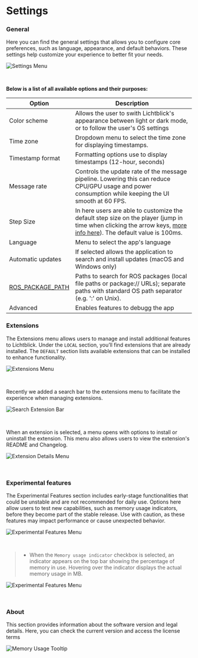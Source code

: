 # Settings

### General

Here you can find the general settings that allows you to configure core preferences, such as language, appearance, and default behaviors. These settings help customize your experience to better fit your needs.

![Settings Menu](images/settings-menu.png)

<br>

**Below is a list of all available options and their purposes:**

| Option | Description |
|--------|-------------|
| Color scheme | Allows the user to swith Lichtblick's appearance between light or dark mode, or to follow the user's OS settings |
| Time zone | Dropdown menu to select the time zone for displaying timestamps. |
| Timestamp format | Formatting options use to display timestamps (12-hour, seconds) |
| Message rate | Controls the update rate of the message pipeline. Lowering this can reduce CPU/GPU usage and power consumption while keeping the UI smooth at 60 FPS. |
| Step Size | In here users are able to customize the default step size on the player (jump in time when clicking the arrow keys, [more info here](./visualization/shortcuts.md)). The default value is 100ms. |
| Language | Menu to select the app's language |
| Automatic updates | If selected allows the application to search and install updates (macOS and Windows only) |
| [ROS_PACKAGE_PATH](https://wiki.ros.org/ROS/EnvironmentVariables#ROS_PACKAGE_PATH) | Paths to search for ROS packages (local file paths or package:// URLs); separate paths with standard OS path separator (e.g. ':' on Unix).  |
| Advanced | Enables features to debugg the app |

### Extensions

The Extensions menu allows users to manage and install additional features to Lichtblick. Under the `LOCAL` section, you’ll find extensions that are already installed. The `DEFAULT` section lists available extensions that can be installed to enhance functionality.

![Extensions Menu](images/extensions-menu.png)

<br>

Recently we added a search bar to the extensions menu to facilitate the experience when managing extensions.

![Search Extension Bar](images/search-extension.png)

<br>

When an extension is selected, a menu opens with options to install or uninstall the extension. This menu also allows users to view the extension's README and Changelog.

![Extension Details Menu](images/extension-details.png)

<br>

### Experimental features

The Experimental Features section includes early-stage functionalities that could be unstable and are not recommended for daily use. Options here allow users to test new capabilities, such as memory usage indicators, before they become part of the stable release. Use with caution, as these features may impact performance or cause unexpected behavior.

![Experimental Features Menu](images/experimental-features-menu.png)

<br>

> * When the `Memory usage indicator` checkbox is selected, an indicator appears on the top bar showing the percentage of memory in use. Hovering over the indicator displays the actual memory usage in MB.

![Experimental Features Menu](images/memory-usage-feature.png)

<br>

### About

This section provides information about the software version and legal details. Here, you can check the current version and access the license terms

![Memory Usage Tooltip](images/about-menu.png)